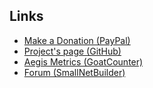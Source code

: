 ## Links
- [Make a Donation (PayPal)](https://paypal.me/bolemoDonation)
- [Project's page (GitHub)](https://github.com/bolemo/aegis/)
- [Aegis Metrics (GoatCounter)](https://aegis.goatcounter.com/)
- [Forum (SmallNetBuilder)](https://www.snbforums.com/forums/netgear-ac-wireless.53/)
